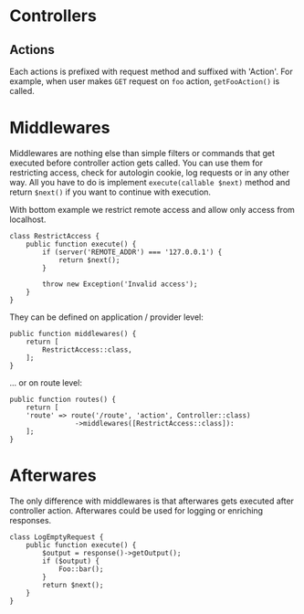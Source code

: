# Controllers

## Actions

Each actions is prefixed with request method and suffixed with 'Action'. For example, when user makes `GET` request
on `foo` action, `getFooAction()` is called.

# Middlewares

Middlewares are nothing else than simple filters or commands that get executed before controller action gets called. You
can use them for restricting access, check for autologin cookie, log requests or in any other way. All you have to do is
implement `execute(callable $next)` method and return `$next()` if you want to continue with execution.

With bottom example we restrict remote access and allow only access from localhost.

```
class RestrictAccess {
    public function execute() {
        if (server('REMOTE_ADDR') === '127.0.0.1') {
            return $next();
        }
        
        throw new Exception('Invalid access');
    }
}
```

They can be defined on application / provider level:

```
public function middlewares() {
    return [
        RestrictAccess::class,
    ];
}
```

... or on route level:

```
public function routes() {
    return [
    'route' => route('/route', 'action', Controller::class)
                ->middlewares([RestrictAccess::class]):
    ];
}
```

# Afterwares

The only difference with middlewares is that afterwares gets executed after controller action. Afterwares could be used
for logging or enriching responses.

```
class LogEmptyRequest {
    public function execute() {
        $output = response()->getOutput();
        if ($output) {
            Foo::bar();
        }
        return $next();
    }
}
```
